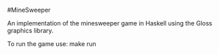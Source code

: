 #MineSweeper

An implementation of the minesweeper game in Haskell using the Gloss graphics library.

To run the game use: make run

